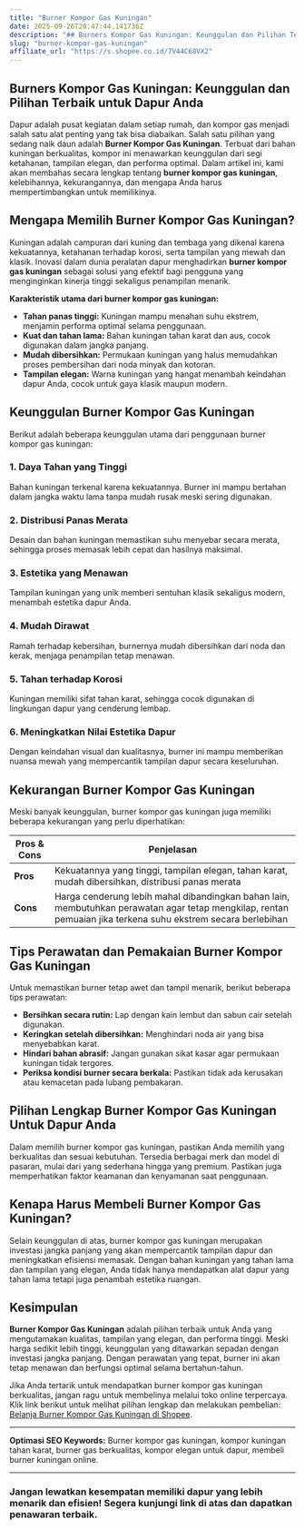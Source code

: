 ```yaml
---
title: "Burner Kompor Gas Kuningan"
date: 2025-09-26T20:47:44.141736Z
description: "## Burners Kompor Gas Kuningan: Keunggulan dan Pilihan Terbaik untuk Dapur Anda..."
slug: "burner-kompor-gas-kuningan"
affiliate_url: "https://s.shopee.co.id/7V44C68VX2"
---
```

## Burners Kompor Gas Kuningan: Keunggulan dan Pilihan Terbaik untuk Dapur Anda

Dapur adalah pusat kegiatan dalam setiap rumah, dan kompor gas menjadi salah satu alat penting yang tak bisa diabaikan. Salah satu pilihan yang sedang naik daun adalah **Burner Kompor Gas Kuningan**. Terbuat dari bahan kuningan berkualitas, kompor ini menawarkan keunggulan dari segi ketahanan, tampilan elegan, dan performa optimal. Dalam artikel ini, kami akan membahas secara lengkap tentang **burner kompor gas kuningan**, kelebihannya, kekurangannya, dan mengapa Anda harus mempertimbangkan untuk memilikinya.

## Mengapa Memilih Burner Kompor Gas Kuningan?

Kuningan adalah campuran dari kuning dan tembaga yang dikenal karena kekuatannya, ketahanan terhadap korosi, serta tampilan yang mewah dan klasik. Inovasi dalam dunia peralatan dapur menghadirkan **burner kompor gas kuningan** sebagai solusi yang efektif bagi pengguna yang menginginkan kinerja tinggi sekaligus penampilan menarik. 

**Karakteristik utama dari burner kompor gas kuningan:**

- **Tahan panas tinggi:** Kuningan mampu menahan suhu ekstrem, menjamin performa optimal selama penggunaan.
- **Kuat dan tahan lama:** Bahan kuningan tahan karat dan aus, cocok digunakan dalam jangka panjang.
- **Mudah dibersihkan:** Permukaan kuningan yang halus memudahkan proses pembersihan dari noda minyak dan kotoran.
- **Tampilan elegan:** Warna kuningan yang hangat menambah keindahan dapur Anda, cocok untuk gaya klasik maupun modern.

## Keunggulan Burner Kompor Gas Kuningan

Berikut adalah beberapa keunggulan utama dari penggunaan burner kompor gas kuningan:

### 1. **Daya Tahan yang Tinggi**
Bahan kuningan terkenal karena kekuatannya. Burner ini mampu bertahan dalam jangka waktu lama tanpa mudah rusak meski sering digunakan.

### 2. **Distribusi Panas Merata**
Desain dan bahan kuningan memastikan suhu menyebar secara merata, sehingga proses memasak lebih cepat dan hasilnya maksimal.

### 3. **Estetika yang Menawan**
Tampilan kuningan yang unik memberi sentuhan klasik sekaligus modern, menambah estetika dapur Anda.

### 4. **Mudah Dirawat**
Ramah terhadap kebersihan, burnernya mudah dibersihkan dari noda dan kerak, menjaga penampilan tetap menawan.

### 5. **Tahan terhadap Korosi**
Kuningan memiliki sifat tahan karat, sehingga cocok digunakan di lingkungan dapur yang cenderung lembap.

### 6. **Meningkatkan Nilai Estetika Dapur**
Dengan keindahan visual dan kualitasnya, burner ini mampu memberikan nuansa mewah yang mempercantik tampilan dapur secara keseluruhan.

## Kekurangan Burner Kompor Gas Kuningan

Meski banyak keunggulan, burner kompor gas kuningan juga memiliki beberapa kekurangan yang perlu diperhatikan:

| Pros & Cons | Penjelasan                                      |
|--------------|-------------------------------------------------|
| **Pros**    | Kekuatannya yang tinggi, tampilan elegan, tahan karat, mudah dibersihkan, distribusi panas merata |
| **Cons**    | Harga cenderung lebih mahal dibandingkan bahan lain, membutuhkan perawatan agar tetap mengkilap, rentan pemuaian jika terkena suhu ekstrem secara berlebihan |

## Tips Perawatan dan Pemakaian Burner Kompor Gas Kuningan

Untuk memastikan burner tetap awet dan tampil menarik, berikut beberapa tips perawatan:

- **Bersihkan secara rutin:** Lap dengan kain lembut dan sabun cair setelah digunakan.
- **Keringkan setelah dibersihkan:** Menghindari noda air yang bisa menyebabkan karat.
- **Hindari bahan abrasif:** Jangan gunakan sikat kasar agar permukaan kuningan tidak tergores.
- **Periksa kondisi burner secara berkala:** Pastikan tidak ada kerusakan atau kemacetan pada lubang pembakaran.

## Pilihan Lengkap Burner Kompor Gas Kuningan Untuk Dapur Anda

Dalam memilih burner kompor gas kuningan, pastikan Anda memilih yang berkualitas dan sesuai kebutuhan. Tersedia berbagai merk dan model di pasaran, mulai dari yang sederhana hingga yang premium. Pastikan juga memperhatikan faktor keamanan dan kenyamanan saat penggunaan.

## Kenapa Harus Membeli Burner Kompor Gas Kuningan?

Selain keunggulan di atas, burner kompor gas kuningan merupakan investasi jangka panjang yang akan mempercantik tampilan dapur dan meningkatkan efisiensi memasak. Dengan bahan kuningan yang tahan lama dan tampilan yang elegan, Anda tidak hanya mendapatkan alat dapur yang tahan lama tetapi juga penambah estetika ruangan.

## Kesimpulan

**Burner Kompor Gas Kuningan** adalah pilihan terbaik untuk Anda yang mengutamakan kualitas, tampilan yang elegan, dan performa tinggi. Meski harga sedikit lebih tinggi, keunggulan yang ditawarkan sepadan dengan investasi jangka panjang. Dengan perawatan yang tepat, burner ini akan tetap menawan dan berfungsi optimal selama bertahun-tahun.

Jika Anda tertarik untuk mendapatkan burner kompor gas kuningan berkualitas, jangan ragu untuk membelinya melalui toko online terpercaya. Klik link berikut untuk melihat pilihan lengkap dan melakukan pembelian: [Belanja Burner Kompor Gas Kuningan di Shopee](https://s.shopee.co.id/7V44C68VX2).

---

**Optimasi SEO Keywords:** Burner kompor gas kuningan, kompor kuningan tahan karat, burner gas berkualitas, kompor elegan untuk dapur, membeli burner kuningan online.

---

### Jangan lewatkan kesempatan memiliki dapur yang lebih menarik dan efisien! Segera kunjungi link di atas dan dapatkan penawaran terbaik.
